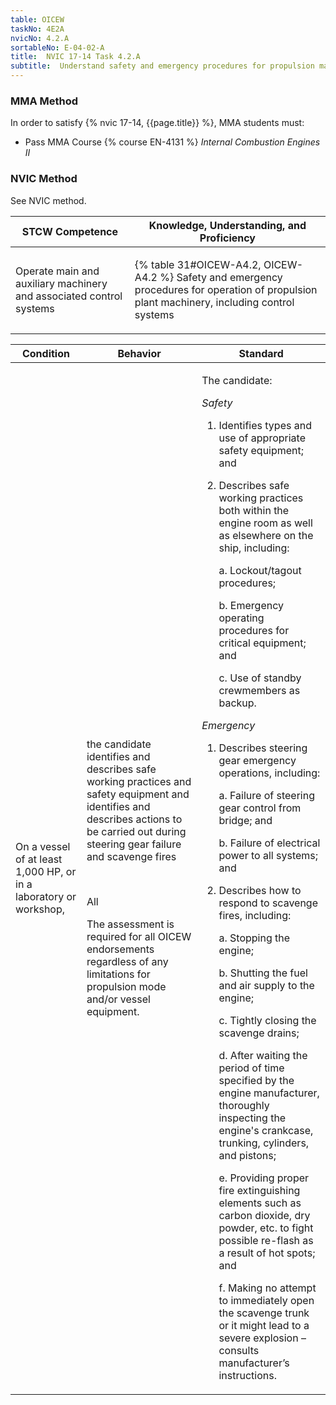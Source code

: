 ```yaml
---
table: OICEW
taskNo: 4E2A
nvicNo: 4.2.A 
sortableNo: E-04-02-A
title:  NVIC 17-14 Task 4.2.A
subtitle:  Understand safety and emergency procedures for propulsion machinery
---
```



### MMA Method

In order to satisfy  {% nvic 17-14, {{page.title}}  %}, MMA students must:

* Pass MMA Course {% course EN-4131 %}  *Internal Combustion Engines II*


### NVIC Method

<a onclick="togglevisibility('nvic_methods')" >See NVIC method.</a>

<div id='nvic_methods' class='hide'>

<table>
<thead>
<tr>
<th class='forty'> STCW Competence </th>
<th class='sixty'> Knowledge, Understanding, and Proficiency </th>
</tr>
</thead>




<tbody>
<tr><td markdown='1'>

Operate main and auxiliary machinery and associated control systems

</td><td markdown='1'>

{% table 31#OICEW-A4.2, OICEW-A4.2 %} Safety and emergency procedures for operation of propulsion plant machinery, including control systems

</td></tr>


</tbody>
</table>


<table>
<thead>
<tr><th class='twenty'>  Condition </th><th class='twenty'> Behavior </th><th  class='sixty'>Standard </th></tr>
</thead>
<tbody >



<tr><td markdown='1'>

On a vessel of at least 1,000 HP, or in a laboratory or workshop,

</td><td markdown='1'>

the candidate identifies and describes safe working practices and safety equipment and identifies and describes actions to be carried out during steering gear failure and scavenge fires

<br>

<div class="tooltip" markdown='1'>

All

The assessment is required for all OICEW endorsements regardless of any limitations for propulsion mode and/or vessel equipment.

</div>


</td><td markdown='1'>

The candidate: 

*Safety*

1. Identifies types and use of appropriate safety equipment; and

2. Describes safe working practices both within the engine room as well as elsewhere on the ship, including:

     a. Lockout/tagout procedures;

     b. Emergency operating procedures for critical equipment; and

     c. Use of standby crewmembers as backup. 

*Emergency*

1. Describes steering gear emergency operations, including:

     a. Failure of steering gear control from bridge; and

     b. Failure of electrical power to all systems; and

2. Describes how to respond to scavenge fires, including:

     a. Stopping the engine;

     b. Shutting the fuel and air supply to the engine;

     c. Tightly closing the scavenge drains;

     d. After waiting the period of time specified by the engine manufacturer, thoroughly inspecting the engine's crankcase, trunking, cylinders, and pistons;

     e. Providing proper fire extinguishing elements such as carbon dioxide, dry powder, etc. to fight possible re-flash as a result of hot spots; and

     f. Making no attempt to immediately open the scavenge trunk or it might lead to a severe explosion – consults manufacturer’s instructions.

</td></tr>
</tbody>
</table>
</div>
